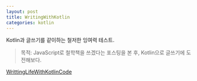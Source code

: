 ```yaml
---
layout: post
title: WritingWithKotlin
categories: kotlin
---
```


Kotlin과 글쓰기를 같이하는 철저한 잉여력 테스트.

>목적: 
JavaScript로 철학책을 쓰겠다는 포스팅을 본 후, Kotlin으로 글쓰기에 도전해보다.  

[WrittingLifeWithKotlinCode](https://github.com/VintageAppMaker/WrittingLifeWithKotlinCode)
